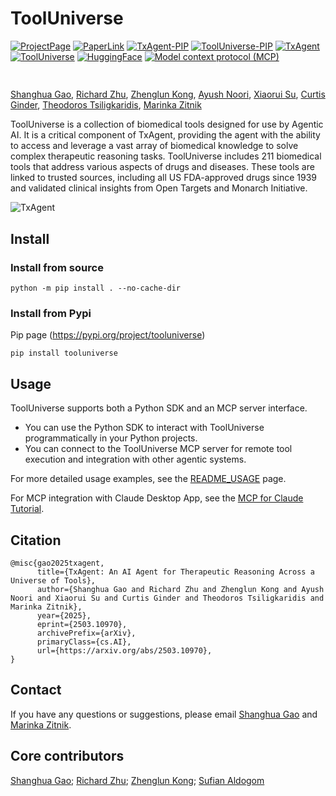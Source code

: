 # ToolUniverse

[![ProjectPage](https://img.shields.io/badge/Page-TxAgent-red)](https://zitniklab.hms.harvard.edu/TxAgent)
[![PaperLink](https://img.shields.io/badge/Arxiv-TxAgent-red)](https://arxiv.org/pdf/2503.10970)
[![TxAgent-PIP](https://img.shields.io/badge/Pip-TxAgent-blue)](https://pypi.org/project/txagent/)
[![ToolUniverse-PIP](https://img.shields.io/badge/Pip-ToolUniverse-blue)](https://pypi.org/project/tooluniverse/)
[![TxAgent](https://img.shields.io/badge/Code-TxAgent-purple)](https://github.com/mims-harvard/TxAgent)
[![ToolUniverse](https://img.shields.io/badge/Code-ToolUniverse-purple)](https://github.com/mims-harvard/ToolUniverse)
[![HuggingFace](https://img.shields.io/badge/HuggingFace-TxAgentT1-yellow)](https://huggingface.co/collections/mims-harvard/txagent-67c8e54a9d03a429bb0c622c)
[![Model context protocol (MCP)](https://img.shields.io/badge/Model_Context_Protocol_(MCP)_Supported-green)](README_USAGE.md#running-the-mcp-server)

  <body>
    <section class="hero">
      <div class="hero-body">
        <div class="container is-max-desktop">
          <div class="columns is-centered">
            <div class="column has-text-centered">
              <h1 class="title is-1 publication-title">
              </h1>
              <div class="is-size-5 publication-authors">
                <!-- Paper authors -->
                <span class="author-block">
                  <a href="https://shgao.site" target="_blank">Shanghua Gao</a
                  >,</span
                >
                <span class="author-block">
                  <a
                    href="https://www.linkedin.com/in/richard-zhu-4236901a7/"
                    target="_blank"
                    >Richard Zhu</a
                  >,</span
                >
                <span class="author-block">
                  <a href="https://zlkong.github.io/homepage/" target="_blank"
                    >Zhenglun Kong</a
                  >,</span
                >
                <span class="author-block">
                  <a href="https://www.ayushnoori.com/" target="_blank"
                    >Ayush Noori</a
                  >,</span
                >
                <span class="author-block">
                  <a
                    href="https://scholar.google.com/citations?hl=zh-CN&user=Awdn73MAAAAJ"
                    target="_blank"
                    >Xiaorui Su</a
                  >,</span
                >
                <span class="author-block">
                  <a
                    href="https://www.linkedin.com/in/curtisginder/"
                    target="_blank"
                    >Curtis Ginder</a
                  >,</span
                >
                <span class="author-block">
                  <a href="https://sites.google.com/view/theo-t" target="_blank"
                    >Theodoros Tsiligkaridis</a
                  >,</span
                >
                <span class="author-block">
                  <a href="https://zitniklab.hms.harvard.edu/" target="_blank"
                    >Marinka Zitnik</a
                  >
              </div>


ToolUniverse is a collection of biomedical tools designed for use by Agentic AI. It is a critical component of TxAgent, providing the agent with the ability to access and leverage a vast array of biomedical knowledge to solve complex therapeutic reasoning tasks. ToolUniverse includes 211 biomedical tools that address various aspects of drugs and diseases. These tools are linked to trusted sources, including all US FDA-approved drugs since 1939 and validated clinical insights from Open Targets and Monarch Initiative.

![TxAgent](img/TxAgent_ToolUniverse.jpg)


# Install

### Install from source

```
python -m pip install . --no-cache-dir
```

### Install from Pypi
Pip page (https://pypi.org/project/tooluniverse)

```
pip install tooluniverse
```

# Usage

ToolUniverse supports both a Python SDK and an MCP server interface. 
- You can use the Python SDK to interact with ToolUniverse programmatically in your Python projects.
- You can connect to the ToolUniverse MCP server for remote tool execution and integration with other agentic systems.

For more detailed usage examples, see the [README_USAGE](README_USAGE.md) page.

For MCP integration with Claude Desktop App, see the [MCP for Claude Tutorial](doc/MCP_for_Claude.md).

## Citation

```
@misc{gao2025txagent,
      title={TxAgent: An AI Agent for Therapeutic Reasoning Across a Universe of Tools}, 
      author={Shanghua Gao and Richard Zhu and Zhenglun Kong and Ayush Noori and Xiaorui Su and Curtis Ginder and Theodoros Tsiligkaridis and Marinka Zitnik},
      year={2025},
      eprint={2503.10970},
      archivePrefix={arXiv},
      primaryClass={cs.AI},
      url={https://arxiv.org/abs/2503.10970}, 
}
```

## Contact
If you have any questions or suggestions, please email [Shanghua Gao](mailto:shanghuagao@gmail.com) and [Marinka Zitnik](mailto:marinka@hms.harvard.edu).

## Core contributors

[Shanghua Gao](https://shgao.site);
[Richard Zhu](https://www.linkedin.com/in/richard-zhu-4236901a7/);
[Zhenglun Kong](https://zlkong.github.io/homepage/);
[Sufian Aldogom](saldogom@mit.edu)
